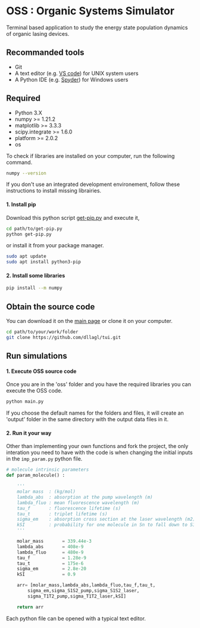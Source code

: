 # OSS : Organic Systems Simulator

Terminal based application to study the energy state population dynamics of organic lasing devices.

## Recommanded tools
- Git 
- A text editor (e.g. [VS code](https://code.visualstudio.com/)) for UNIX system users
- A Python IDE (e.g. [Spyder](https://www.spyder-ide.org/)) for Windows users

## Required 
- Python 3.X
- numpy >= 1.21.2
- matplotlib >= 3.3.3
- scipy.integrate >= 1.6.0
- platform >= 2.0.2
- os 

To check if libraries are installed on your computer, run the following command. 
```bash
numpy --version
```

If you don't use an integrated development environement, follow these instructions to install missing librairies.

#### 1. Install pip 

Download this python script [get-pip.py](https://bootstrap.pypa.io/get-pip.py) and execute it,
```bash
cd path/to/get-pip.py
python get-pip.py
```
or install it from your package manager. 
```bash
sudo apt update 
sudo apt install python3-pip
```

#### 2. Install some libraries 
```bash 
pip install --m numpy 
```


## Obtain the source code 
You can download it on the [main page](https://github.com/dllagl/tui.git) or clone it on your computer. 
```bash 
cd path/to/your/work/folder
git clone https://github.com/dllagl/tui.git
```

## Run simulations 

#### 1. Execute OSS source code

Once you are in the 'oss' folder and you have the required libraries you can execute the OSS code. 
```bash 
python main.py 
```
If you choose the default names for the folders and files, it will create an 'output' folder in the same 
directory with the output data files in it.

#### 2. Run it your way

Other than implementing your own functions and fork the project, the only interation you need to have 
with the code is when changing the initial inputs in the `imp_param.py` python file. 

```python
# molecule intrinsic parameters
def param_molecule() :

    '''
    molar mass  : (kg/mol)
    lambda_abs  : absorption at the pump wavelength (m)
    lambda_fluo : mean fluorescence wavelength (m)
    tau_f       : fluorescence lifetime (s)
    tau_t       : triplet lifetime (s)
    sigma_em    : absorption cross section at the laser wavelength (m2)
    kSI         : probability for one molecule in Sn to fall down to S1
    '''

    molar_mass       = 339.44e-3  
    lambda_abs       = 408e-9
    lambda_fluo      = 480e-9
    tau_f            = 1.28e-9
    tau_t            = 175e-6
    sigma_em         = 2.8e-20
    kSI              = 0.9

    arr= [molar_mass,lambda_abs,lambda_fluo,tau_f,tau_t,
        sigma_em,sigma_S1S2_pump,sigma_S1S2_laser,
        sigma_T1T2_pump,sigma_T1T2_laser,kSI]

    return arr
```
Each python file can 
be opened with a typical text editor. 

